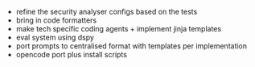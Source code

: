 - refine the security analyser configs based on the tests
- bring in code formatters
- make tech specific coding agents + implement jinja templates
- eval system using dspy
- port prompts to centralised format with templates per implementation
- opencode port plus install scripts
